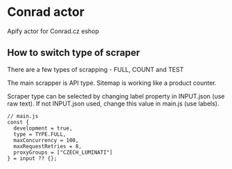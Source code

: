 # Conrad actor
Apify actor for Conrad.cz eshop


## How to switch type of scraper

There are a few types of scrapping - FULL, COUNT and TEST

The main scrapper is API type.
Sitemap is working like a product counter.

Scraper type can be selected by changing label property in INPUT.json (use raw text).
If not INPUT.json used, change this value in main.js (use labels).


```
// main.js
const {
  development = true,
  type = TYPE.FULL,
  maxConcurrency = 100,
  maxRequestRetries = 8,
  proxyGroups = ["CZECH_LUMINATI"]
} = input ?? {};
```

